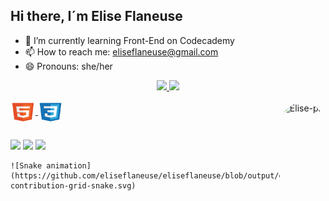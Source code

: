 ## Hi there, I´m Elise Flaneuse

- 🌱 I’m currently learning Front-End on Codecademy
- 📫 How to reach me: eliseflaneuse@gmail.com
- 😄 Pronouns: she/her


<div align="center">
  <a href="https://github.com/eliseflaneuse">
   <!-- [![Elise's GitHub stats](https://github-readme-stats.vercel.app/api?username=eliseflaneuse)](https://github.com/eliseflaneuse/github-readme-stats) -->
  <img height="180em" src="https://github-readme-stats.vercel.app/api?username=eliseflaneuse"/>
  <img height="180em" src="https://github-readme-stats.vercel.app/api/top-langs/?username=eliseflaneuse"/>
    
</div>

<div style="display: inline_block"><br>
 <!-- <img align="center" alt="Rafa-Js" height="30" width="40" src="https://raw.githubusercontent.com/devicons/devicon/master/icons/javascript/javascript-plain.svg">
  <img align="center" alt="Rafa-Ts" height="30" width="40" src="https://raw.githubusercontent.com/devicons/devicon/master/icons/typescript/typescript-plain.svg">
  <img align="center" alt="Rafa-React" height="30" width="40" src="https://raw.githubusercontent.com/devicons/devicon/master/icons/react/react-original.svg"> -->
  <img align="center" alt="Rafa-HTML" height="30" width="40" src="https://raw.githubusercontent.com/devicons/devicon/master/icons/html5/html5-original.svg">
  <img align="center" alt="Rafa-CSS" height="30" width="40" src="https://raw.githubusercontent.com/devicons/devicon/master/icons/css3/css3-original.svg">
  <img align="right" alt="Elise-pic" height="150" style="border-radius:50px;" src="https://cdn.discordapp.com/attachments/1025167935435722805/1026495960240627792/picasion.com_86b0f0bec2906884f0a709bc1cc1011a.gif">
</div>

  ##
 
<div> 

 <a href="https://github.com/eliseflaneuse" target="_blank"><img src="https://img.shields.io/badge/Discord-7289DA?style=for-the-badge&logo=discord&logoColor=white" target="_blank"></a> 
  <a href = "mailto:eliseflaneuse@gmail.com"><img src="https://img.shields.io/badge/-Gmail-%23333?style=for-the-badge&logo=gmail&logoColor=white" target="_blank"></a>
  <a href="https://www.linkedin.com/in/elise-flaneuse-46a54b250/" target="_blank"><img src="https://img.shields.io/badge/-LinkedIn-%230077B5?style=for-the-badge&logo=linkedin&logoColor=white" target="_blank"></a> 
  <br>
  
    ![Snake animation](https://github.com/eliseflaneuse/eliseflaneuse/blob/output/github-contribution-grid-snake.svg)
  
</div>
